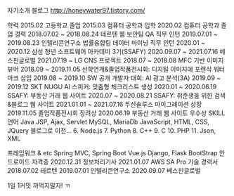 자기소개
블로그
http://honeywater97.tistory.com/

학력
2015.02 고등학교 졸업
2015.03 컴퓨터 공학과 입학
2020.02 컴퓨터 공학과 졸업
경력
2018.07.02 ~ 2018.08.24 테르텐 웹 보안팀 QA 직무 인턴
2019.07.01 ~ 2019.08.23 인텔리콘연구소 법률융합팀 데이터 마이닝 직무 인턴
2020.01 ~ 2020.12 삼성 청년 소프트웨어 아카데미 3기(SSAFY)
2020.09.07 ~ 2021.07.16 베스핀글로벌
2021.07.19 ~ LG CNS
프로젝트
2018.07 ~ 2018.08 MFC 기반 이미지 뷰어
2018.09 ~ 2019.11.05 산학연계&졸업작품전시회: 디지털 이미지에 포렌식 워터마크 삽입
2019.08 ~ 2019.10 SW 공개 개발자 대회: AI 광고 분석(3A)
2019.09 ~ 2019.12 SKT NUGU AI 스피커: 맞춤형 체크리스트 생성
2020.01 ~ 2020.06.19 SSAFY: 부동산 거래 웹 사이트
2020.07 ~ 2020.08.21 SSAFY: 취준생을 위한 검색&블로그 웹 사이트
2021.01.01 ~ 2021.07.16 두산솔루스 마이그레이션
상장
2019.11.05 졸업작품전시회 장려상
2020.06.19 부동산 거래 웹 사이트 우수상
SKILL
언어
Java
JSP, Ajax, Servlet
MySQL, MariaDb
JavaScript, HTML, CSS, JQuery
블로그로 이전... 6. Node.js 7. Python 8. C++ 9. C 10. PHP 11. Json, XML

프레임워크 & etc
Spring MVC, Spring Boot
Vue.js
Django, Flask
BootStrap
안드로이드
자격증
2020.12.31 정보처리기사
2021.01.07 AWS SA Pro
기술 경력서
2018.07.02 테르텐 2019.07.01 인텔리콘연구소 2020.09.07 베스핀글로벌

1일 1커밋 까먹지말자!
ㄲ
